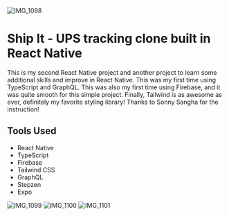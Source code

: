 ![IMG_1098](https://user-images.githubusercontent.com/103011750/191625208-564dd4e9-8b0b-4e58-b7e5-249fc6fed18d.PNG)


# Ship It - UPS tracking clone built in React Native

This is my second React Native project and another project to learn some additional skills and improve in React Native. This was my first time using TypeScript and GraphQL. This was also my first time using Firebase, and it was quite smooth for this simple project. Finally, Tailwind is as awesome as ever, definitely my favorite styling library! Thanks to Sonny Sangha for the instruction!

## Tools Used

- React Native
- TypeScript
- Firebase
- Tailwind CSS
- GraphQL
- Stepzen
- Expo

![IMG_1099](https://user-images.githubusercontent.com/103011750/191625251-f8bd8199-181f-4412-8aa1-cbcc0760a945.PNG)
![IMG_1100](https://user-images.githubusercontent.com/103011750/191625261-9fae0903-6dbd-4cb8-8edf-b7cb8df7f1b9.PNG)
![IMG_1101](https://user-images.githubusercontent.com/103011750/191625271-d5b0b8fc-cd89-4f88-9a8e-69d9133cd3ba.PNG)
